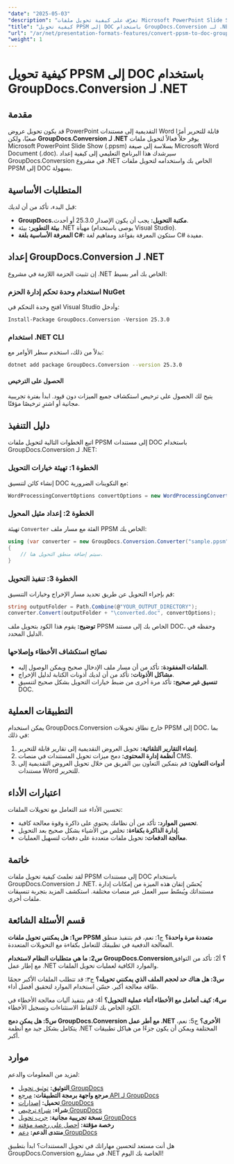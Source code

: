 ```yaml
---
"date": "2025-05-03"
"description": "تعرّف على كيفية تحويل ملفات Microsoft PowerPoint Slide Show (.ppsm) بكفاءة إلى مستندات Word (.doc) باستخدام GroupDocs.Conversion لـ .NET. اتبع دليلنا خطوة بخطوة."
"title": "كيفية تحويل PPSM إلى DOC باستخدام GroupDocs.Conversion لـ .NET - دليل خطوة بخطوة"
"url": "/ar/net/presentation-formats-features/convert-ppsm-to-doc-groupdocs-dotnet/"
"weight": 1
---
```


# كيفية تحويل PPSM إلى DOC باستخدام GroupDocs.Conversion لـ .NET

## مقدمة
قد يكون تحويل عروض PowerPoint التقديمية إلى مستندات Word قابلة للتحرير أمرًا صعبًا، ولكن **GroupDocs.Conversion لـ .NET** يوفر حلاً فعالاً لتحويل ملفات Microsoft PowerPoint Slide Show (.ppsm) بسلاسة إلى صيغة Microsoft Word Document (.doc). سيرشدك هذا البرنامج التعليمي إلى كيفية إعداد GroupDocs.Conversion في مشروع .NET الخاص بك واستخدامه لتحويل ملفات PPSM إلى DOC بسهولة.

## المتطلبات الأساسية
قبل البدء، تأكد من أن لديك:
- **GroupDocs.مكتبة التحويل:** يجب أن يكون الإصدار 25.3.0 أو أحدث.
- **بيئة التطوير:** بيئة .NET مهيأة (يوصى باستخدام Visual Studio).
- **المعرفة الأساسية بلغة C#:** ستكون المعرفة بقواعد ومفاهيم لغة C# مفيدة.

## إعداد GroupDocs.Conversion لـ .NET
إن تثبيت الحزمة اللازمة في مشروع .NET الخاص بك أمر بسيط:

### استخدام وحدة تحكم إدارة الحزم NuGet
افتح وحدة التحكم في Visual Studio وأدخل:
```shell
Install-Package GroupDocs.Conversion -Version 25.3.0
```

### استخدام .NET CLI
بدلاً من ذلك، استخدم سطر الأوامر مع:
```bash
dotnet add package GroupDocs.Conversion --version 25.3.0
```

#### الحصول على الترخيص
يتيح لك الحصول على ترخيص استكشاف جميع الميزات دون قيود. ابدأ بفترة تجريبية مجانية أو اشترِ ترخيصًا مؤقتًا.

## دليل التنفيذ
اتبع الخطوات التالية لتحويل ملفات PPSM إلى مستندات DOC باستخدام GroupDocs.Conversion لـ .NET:

### الخطوة 1: تهيئة خيارات التحويل
إنشاء كائن لتنسيق DOC مع التكوينات الضرورية:
```csharp
WordProcessingConvertOptions convertOptions = new WordProcessingConvertOptions();
```

### الخطوة 2: إعداد مثيل المحول
تهيئة `Converter` الفئة مع مسار ملف PPSM الخاص بك:
```csharp
using (var converter = new GroupDocs.Conversion.Converter("sample.ppsm"))
{
    // سيتم إضافة منطق التحويل هنا.
}
```

### الخطوة 3: تنفيذ التحويل
قم بإجراء التحويل عن طريق تحديد مسار الإخراج وخيارات التنسيق:
```csharp
string outputFolder = Path.Combine(@"YOUR_OUTPUT_DIRECTORY");
converter.Convert(outputFolder + "\converted.doc", convertOptions);
```
**توضيح:** يقوم هذا الكود بتحويل ملف PPSM الخاص بك إلى مستند DOC، وحفظه في الدليل المحدد.

### نصائح استكشاف الأخطاء وإصلاحها
- **الملفات المفقودة:** تأكد من أن مسار ملف الإدخال صحيح ويمكن الوصول إليه.
- **مشاكل الأذونات:** تأكد من أن لديك أذونات الكتابة لدليل الإخراج.
- **تنسيق غير صحيح:** تأكد مرة أخرى من ضبط خيارات التحويل بشكل صحيح لتنسيق DOC.

## التطبيقات العملية
يمكن استخدام GroupDocs.Conversion خارج نطاق تحويلات PPSM إلى DOC، بما في ذلك:
1. **إنشاء التقارير التلقائية:** تحويل العروض التقديمية إلى تقارير قابلة للتحرير.
2. **أنظمة إدارة المحتوى:** دمج ميزات تحويل المستندات في منصات CMS.
3. **أدوات التعاون:** قم بتمكين التعاون بين الفريق من خلال تحويل العروض التقديمية إلى مستندات Word للتحرير.

## اعتبارات الأداء
تحسين الأداء عند التعامل مع تحويلات الملفات:
- **تحسين الموارد:** تأكد من أن نظامك يحتوي على ذاكرة وقوة معالجة كافية.
- **إدارة الذاكرة بكفاءة:** تخلص من الأشياء بشكل صحيح بعد التحويل.
- **معالجة الدفعات:** تحويل ملفات متعددة على دفعات لتسهيل العمليات.

## خاتمة
لقد تعلمتَ كيفية تحويل ملفات PPSM إلى مستندات DOC باستخدام GroupDocs.Conversion لـ .NET. يُحسّن إتقان هذه الميزة من إمكانات إدارة مستنداتك ويُبسّط سير العمل عبر منصات مختلفة. استكشف المزيد بتجربة تنسيقات ملفات أخرى.

## قسم الأسئلة الشائعة
**س1: هل يمكنني تحويل ملفات PPSM متعددة مرة واحدة؟**
ج1: نعم، قم بتنفيذ منطق المعالجة الدفعية في تطبيقك للتعامل بكفاءة مع التحويلات المتعددة.

**س2: ما هي متطلبات النظام لاستخدام GroupDocs.Conversion؟**
أ2: تأكد من التوافق مع إطار عمل .NET والموارد الكافية لعمليات تحويل الملفات.

**س3: هل هناك حد لحجم الملف الذي يمكنني تحويله؟**
ج٣: قد تتطلب الملفات الأكبر حجمًا طاقة معالجة أكبر. حسّن استخدام الموارد لتحقيق أفضل أداء.

**س4: كيف أتعامل مع الأخطاء أثناء عملية التحويل؟**
أ4: قم بتنفيذ آليات معالجة الأخطاء في الكود الخاص بك لالتقاط الاستثناءات وتسجيل الأخطاء.

**س5: هل يمكن دمج GroupDocs.Conversion مع أطر عمل .NET الأخرى؟**
ج5: نعم، يتكامل بشكل جيد مع أنظمة .NET المختلفة ويمكن أن يكون جزءًا من هياكل تطبيقات أكبر.

## موارد
لمزيد من المعلومات والدعم:
- **التوثيق:** [توثيق تحويل GroupDocs](https://docs.groupdocs.com/conversion/net/)
- **مرجع واجهة برمجة التطبيقات:** [مرجع API لـ GroupDocs](https://reference.groupdocs.com/conversion/net/)
- **تحميل:** [إصدارات GroupDocs](https://releases.groupdocs.com/conversion/net/)
- **شراء:** [شراء ترخيص GroupDocs](https://purchase.groupdocs.com/buy)
- **نسخة تجريبية مجانية:** [جرب تحويل GroupDocs](https://releases.groupdocs.com/conversion/net/)
- **رخصة مؤقتة:** [احصل على رخصة مؤقتة](https://purchase.groupdocs.com/temporary-license/)
- **منتدى الدعم:** [دعم GroupDocs](https://forum.groupdocs.com/c/conversion/10)

هل أنت مستعد لتحسين مهاراتك في تحويل المستندات؟ ابدأ بتطبيق GroupDocs.Conversion في مشاريع .NET الخاصة بك اليوم!